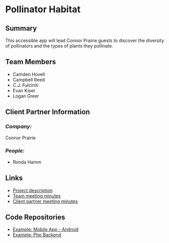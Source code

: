 # Pollinator Habitat

## **Summary**

This accessible app will lead Connor Prairie guests to discover the diversity of pollinators and the types of plants they pollinate. 

## **Team Members**

- Camden Hovell
- Campbell Reed
- C.J. Fulciniti
- Evan Kiser
- Logan Greer

## **Client Partner Information**

### *Company:*
Connor Prairie

### *People:*
- Ronda Hamm

## **Links**

- [Project description](ProjectDescription.md)
- [Team meeting minutes](MeetingMinutes/Team)
- [Client partner meeting minutes](MeetingMinutes/ClientPartner)

## **Code Repositories**

- [Example: Mobile App - Android](https://www.github.com/WHEREEVER_THE_ANDROID_CODE_IS/)
- [Example: Php Backend](https://www.github.com/WHEREEVER_THE_PHP_CODE_IS)


